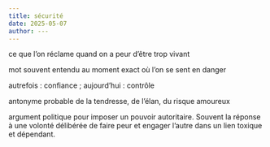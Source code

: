 ```yaml
---
title: sécurité
date: 2025-05-07
author: ---
---
```


ce que l’on réclame quand on a peur d’être trop vivant

mot souvent entendu au moment exact où l’on se sent en danger

autrefois : confiance ; aujourd’hui : contrôle

antonyme probable de la tendresse, de l’élan, du risque amoureux

argument politique pour imposer un pouvoir autoritaire. Souvent la réponse à une volonté délibérée de faire peur et engager l’autre dans un lien toxique et dépendant. 

